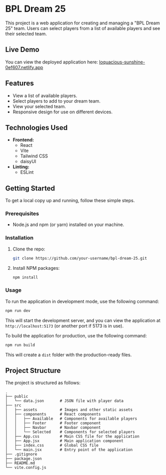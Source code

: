 # BPL Dream 25

This project is a web application for creating and managing a "BPL Dream 25" team. Users can select players from a list of available players and see their selected team.

## Live Demo

You can view the deployed application here: [loquacious-sunshine-0ef607.netlify.app](https://loquacious-sunshine-0ef607.netlify.app)

## Features

*   View a list of available players.
*   Select players to add to your dream team.
*   View your selected team.
*   Responsive design for use on different devices.

## Technologies Used

*   **Frontend:**
    *   React
    *   Vite
    *   Tailwind CSS
    *   daisyUI
*   **Linting:**
    *   ESLint

## Getting Started

To get a local copy up and running, follow these simple steps.

### Prerequisites

*   Node.js and npm (or yarn) installed on your machine.

### Installation

1.  Clone the repo:
    ```sh
    git clone https://github.com/your-username/bpl-dream-25.git
    ```
2.  Install NPM packages:
    ```sh
    npm install
    ```

### Usage

To run the application in development mode, use the following command:

```sh
npm run dev
```

This will start the development server, and you can view the application at `http://localhost:5173` (or another port if 5173 is in use).

To build the application for production, use the following command:

```sh
npm run build
```

This will create a `dist` folder with the production-ready files.

## Project Structure

The project is structured as follows:

```
.
├── public
│   └── data.json       # JSON file with player data
├── src
│   ├── assets          # Images and other static assets
│   ├── components      # React components
│   │   ├── Available   # Components for available players
│   │   ├── Footer      # Footer component
│   │   ├── Navbar      # Navbar component
│   │   └── Selected    # Components for selected players
│   ├── App.css         # Main CSS file for the application
│   ├── App.jsx         # Main application component
│   ├── index.css       # Global CSS file
│   └── main.jsx        # Entry point of the application
├── .gitignore
├── package.json
├── README.md
└── vite.config.js
```